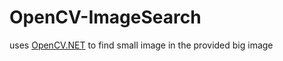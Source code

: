 # OpenCV-ImageSearch
uses [OpenCV.NET](https://www.nuget.org/packages/OpenCV.Net/) to find small image in the provided  big image
